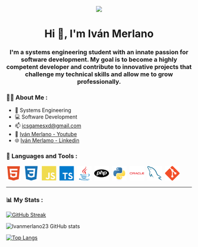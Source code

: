 <div id="header" align="center">
    <img src="https://media.giphy.com/media/MeJgB3yMMwIaHmKD4z/giphy.gif" width="200">
    <h1 align="center">Hi 👋, I'm Iván Merlano</h1>
    <h3 align="center">I'm a systems engineering student with an innate passion for software development. My goal is to become a highly competent developer and contribute to innovative projects that challenge my technical skills and allow me to grow professionally.</h3>
</div>

<!-- <div id="badges" align="center">
    <a href="">
        <img src="" alt="">
    </a>
</div> -->

### 👨‍💻 About Me :
- 📝 Systems Engineering
- 💻 Software Development
- 📫 icsgamesxd@gmail.com
- 🚀 [Iván Merlano - Youtube](https://www.youtube.com/@ivanmerlano887)
- 🌐 [Iván Merlamo - Linkedin](https://www.linkedin.com/in/iv%C3%A1n-felipe-merlano-vergara-a53b05254)

<div id="tools" align="left">
    <h3>🔨 Languages and Tools :</h3>
    <div id="icons">
        <img src="https://github.com/devicons/devicon/blob/master/icons/html5/html5-plain.svg" title="HTML" alt="HTML" width="40" height="40">&nbsp
        <img src="https://github.com/devicons/devicon/blob/master/icons/css3/css3-plain.svg" title="CSS" alt="CSS" width="40" height="40">&nbsp
        <img src="https://github.com/devicons/devicon/blob/master/icons/javascript/javascript-plain.svg" title="JS" alt="JS" width="40" height="40">&nbsp
        <img src="https://github.com/devicons/devicon/blob/master/icons/typescript/typescript-plain.svg" title="TS" alt="TS" width="40" height="40">&nbsp
        <img src="https://github.com/devicons/devicon/blob/master/icons/java/java-original.svg" title="JAVA" alt="JAVA" width="40" height="40">&nbsp
        <img src="https://github.com/devicons/devicon/blob/master/icons/php/php-plain.svg" title="PHP" alt="PHP" width="40" height="40">&nbsp
        <img src="https://github.com/devicons/devicon/blob/master/icons/python/python-original.svg" title="PYTHON" alt="PYTHON" width="40" height="40">&nbsp
        <img src="https://github.com/devicons/devicon/blob/master/icons/oracle/oracle-original.svg" title="ORACLE" alt="ORACLE" width="40" height="40">&nbsp
        <img src="https://github.com/devicons/devicon/blob/master/icons/mysql/mysql-plain.svg" title="MYSQL" alt="MYSQL" width="40" height="40">&nbsp
        <img src="https://github.com/devicons/devicon/blob/master/icons/git/git-plain.svg" title="GIT" alt="GIT" width="40" height="40">&nbsp
    </div>
</div>

--- 

### 📊 My Stats :

[![GitHub Streak](https://github-readme-streak-stats.herokuapp.com?user=Ivanmerlano23&theme=onedark)](https://git.io/streak-stats)

![Ivanmerlano23 GitHub stats](https://github-readme-stats.vercel.app/api?username=Ivanmerlano23&show_icons=true&theme=onedark)

[![Top Langs](https://github-readme-stats.vercel.app/api/top-langs/?username=Ivanmerlano23&layout=compact&langs_count=16&theme=onedark)](https://github.com/anuraghazra/github-readme-stats)



